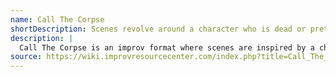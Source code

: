 ```yaml
---
name: Call The Corpse
shortDescription: Scenes revolve around a character who is dead or pretending to be dead.
description: |
  Call The Corpse is an improv format where scenes are inspired by a character who is dead or pretending to be dead, leading to comedic and dramatic situations.
source: https://wiki.improvresourcecenter.com/index.php?title=Call_The_Corpse
---
```

